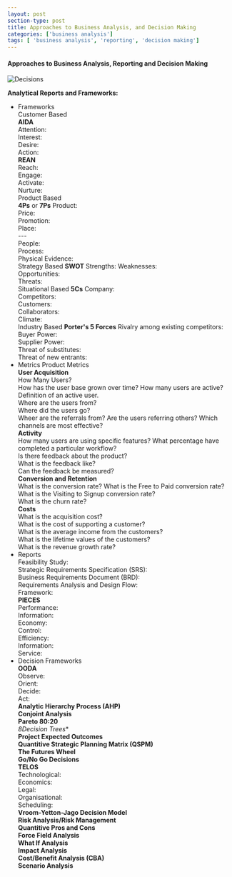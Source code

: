 ```yaml
---
layout: post
section-type: post
title: Approaches to Business Analysis, and Decision Making
categories: ['business analysis']
tags: [ 'business analysis', 'reporting', 'decision making']
---
```



#### Approaches to Business Analysis, Reporting and Decision Making

![Decisions](/img/decisions.png "Decision Making")

**Analytical Reports and Frameworks:**  
- Frameworks   
	Customer Based  
		**AIDA**  
			Attention:  
			Interest:  
			Desire:  
			Action:  
		**REAN**  
			Reach:  
			Engage:  
			Activate:  
			Nurture:  
	Product Based  
		**4Ps** or **7Ps**
			Product:  
			Price:  
			Promotion:  
			Place:  
			---  
			People:  
			Process:  
			Physical Evidence:  
	Strategy Based
		**SWOT**
			Strengths:
			Weaknesses:  
			Opportunities:  
			Threats:  
	Situational Based
		**5Cs**
			Company:  
			Competitors:  
			Customers:  
			Collaborators:  
			Climate:  
	Industry Based
		**Porter's 5 Forces**
			Rivalry among existing competitors:  
			Buyer Power:  
			Supplier Power:  
			Threat of substitutes:  
			Threat of new entrants:  
- Metrics
	Product Metrics  
		**User Acquisition**  
			How Many Users?  
			How has the user base grown over time?
			How many users are active?  
			Definition of an active user.  
			Where are the users from?  
			Where did the users go?  
			Wheer are the referrals from?
			Are the users referring others?
			Which channels are most effective?  
		**Activity**  
			How many users are using specific features?
			What percentage have completed a particular workflow?  
			Is there feedback about the product?  
			What is the feedback like?  
			Can the feedback be measured?  
		**Conversion and Retention**  
			What is the conversion rate?
			What is the Free to Paid conversion rate?
			What is the Visiting to Signup conversion rate?  
			What is the churn rate?  
		**Costs**  
			What is the acquisition cost?  
			What is the cost of supporting a customer?  
			What is the average income from the customers?  
			What is the lifetime values of the customers?  
			What is the revenue growth rate?  
- Reports  
	Feasibility Study:  
	Strategic Requirements Specification (SRS):  
	Business Requirements Document (BRD):  
	Requirements Analysis and Design Flow:  
	Framework:  
		**PIECES**  
			Performance:  
			Information:  
			Economy:  
			Control:  
			Efficiency:  
			Information:  
			Service:  
- Decision Frameworks  
	**OODA**  
		Observe:  
		Orient:  
		Decide:  
		Act:  
	**Analytic Hierarchy Process (AHP)**  
	**Conjoint Analysis**  
	**Pareto 80:20**  
	*8Decision Trees**  
	**Project Expected Outcomes**  
	**Quantitive Strategic Planning Matrix (QSPM)**  
	**The Futures Wheel**  
	**Go/No Go Decisions**  
	**TELOS**  
		Technological:  
		Economics:  
		Legal:  
		Organisational:  
		Scheduling:  
	**Vroom-Yetton-Jago Decision Model**  
	**Risk Analysis/Risk Management**  
	**Quantitive Pros and Cons**  
	**Force Field Analysis**  
	**What If Analysis**  
	**Impact Analysis**  
	**Cost/Benefit Analysis (CBA)**  
	**Scenario Analysis**  


